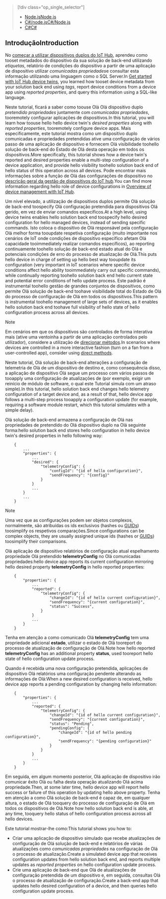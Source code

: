 > [!div class="op_single_selector"]
> * [<span data-ttu-id="ba8f5-101">Node.js</span><span class="sxs-lookup"><span data-stu-id="ba8f5-101">Node.js</span></span>](../articles/iot-hub/iot-hub-node-node-twin-how-to-configure.md)
> * [<span data-ttu-id="ba8f5-102">C#/node.js</span><span class="sxs-lookup"><span data-stu-id="ba8f5-102">C#/Node.js</span></span>](../articles/iot-hub/iot-hub-csharp-node-twin-how-to-configure.md)
> * [<span data-ttu-id="ba8f5-103">C#</span><span class="sxs-lookup"><span data-stu-id="ba8f5-103">C#</span></span>](../articles/iot-hub/iot-hub-csharp-csharp-twin-how-to-configure.md)
> 
> 

## <a name="introduction"></a><span data-ttu-id="ba8f5-104">Introdução</span><span class="sxs-lookup"><span data-stu-id="ba8f5-104">Introduction</span></span>

<span data-ttu-id="ba8f5-105">No [começar a utilizar dispositivos duplos do IoT Hub][lnk-twin-tutorial], aprendeu como tooset metadados do dispositivo da sua solução de back-end utilizando *etiquetas*, relatório de condições do dispositivo a partir de uma aplicação de dispositivo utilizar *comunicadas propriedades*e consultar esta informação utilizando uma linguagem como o SQL Server.</span><span class="sxs-lookup"><span data-stu-id="ba8f5-105">In [Get started with IoT Hub device twins][lnk-twin-tutorial], you learned how tooset device metadata from your solution back end using *tags*, report device conditions from a device app using *reported properties*, and query this information using a SQL-like language.</span></span>

<span data-ttu-id="ba8f5-106">Neste tutorial, ficará a saber como toouse Olá Olá dispositivo duplo *pretendido propriedades* juntamente com *comunicadas propriedades*, tooremotely configurar aplicações de dispositivos.</span><span class="sxs-lookup"><span data-stu-id="ba8f5-106">In this tutorial, you will learn how toouse hello hello device twin's *desired properties* along with *reported properties*, tooremotely configure device apps.</span></span> <span data-ttu-id="ba8f5-107">Mais especificamente, este tutorial mostra como um dispositivo duplo comunicadas e propriedades pretendidas ative uma configuração de vários passo de uma aplicação de dispositivo e fornecem Olá visibilidade toohello solução de back-end do Estado de Olá desta operação em todos os dispositivos.</span><span class="sxs-lookup"><span data-stu-id="ba8f5-107">More specifically, this tutorial shows how a device twin's reported and desired properties enable a multi-step configuration of a device application, and provide hello visibility toohello solution back end of hello status of this operation across all devices.</span></span> <span data-ttu-id="ba8f5-108">Pode encontrar mais informações sobre a função de Olá das configurações de dispositivo no [descrição geral da gestão de dispositivos do IoT hub][lnk-dm-overview].</span><span class="sxs-lookup"><span data-stu-id="ba8f5-108">You can find more information regarding hello role of device configurations in [Overview of device management with IoT Hub][lnk-dm-overview].</span></span>

<span data-ttu-id="ba8f5-109">Um nível elevado, a utilização de dispositivos duplos permite Olá solução de back-end toospecify Olá configuração pretendida para dispositivos Olá gerido, em vez de enviar comandos específicos.</span><span class="sxs-lookup"><span data-stu-id="ba8f5-109">At a high level, using device twins enables hello solution back end toospecify hello desired configuration for hello managed devices, instead of sending specific commands.</span></span> <span data-ttu-id="ba8f5-110">Isto coloca o dispositivo de Olá responsável pela configuração Olá melhor forma tooupdate respetiva configuração (muito importante nos cenários de IoT onde condições de dispositivo específico afetam Olá capacidade tooimmediately realizar comandos específicos), ao reporting continuamente toohello solução de back-end estado atual do Olá e potenciais condições de erro do processo de atualização de Olá.</span><span class="sxs-lookup"><span data-stu-id="ba8f5-110">This puts hello device in charge of setting up hello best way tooupdate its configuration (very important in IoT scenarios where specific device conditions affect hello ability tooimmediately carry out specific commands), while continually reporting toohello solution back end hello current state and potential error conditions of hello update process.</span></span> <span data-ttu-id="ba8f5-111">Este padrão é instrumental toohello gestão de grandes conjuntos de dispositivos, como permite Olá solução de back-end toohave visibilidade total do Estado de Olá do processo de configuração de Olá em todos os dispositivos.</span><span class="sxs-lookup"><span data-stu-id="ba8f5-111">This pattern is instrumental toohello management of large sets of devices, as it enables hello solution back end toohave full visibility of hello state of hello configuration process across all devices.</span></span>

> [!NOTE]
> <span data-ttu-id="ba8f5-112">Em cenários em que os dispositivos são controlados de forma interativa mais (ative uma ventoinha a partir de uma aplicação controlados pelo utilizador), considere a utilização de [direcionar métodos][lnk-methods].</span><span class="sxs-lookup"><span data-stu-id="ba8f5-112">In scenarios where devices are controlled in a more interactive fashion (turn on a fan from a user-controlled app), consider using [direct methods][lnk-methods].</span></span>
> 
> 

<span data-ttu-id="ba8f5-113">Neste tutorial, Olá solução de back-end alterações a configuração de telemetria de Olá de um dispositivo de destino e, como consequência disso, a aplicação de dispositivo Olá segue um processo com vários passos de tooapply uma configuração de atualizações de (por exemplo, exigir um reinício de módulo de software, o qual este Tutorial simula com um atraso simple).</span><span class="sxs-lookup"><span data-stu-id="ba8f5-113">In this tutorial, hello solution back end changes hello telemetry configuration of a target device and, as a result of that, hello device app follows a multi-step process tooapply a configuration update (for example, requiring a software module restart, which this tutorial simulates with a simple delay).</span></span>

<span data-ttu-id="ba8f5-114">Olá solução de back-end armazena a configuração de Olá nas propriedades de pretendido do Olá dispositivo duplo na Olá seguinte forma:</span><span class="sxs-lookup"><span data-stu-id="ba8f5-114">hello solution back end stores hello configuration in hello device twin's desired properties in hello following way:</span></span>

        {
            ...
            "properties": {
                ...
                "desired": {
                    "telemetryConfig": {
                        "configId": "{id of hello configuration}",
                        "sendFrequency": "{config}"
                    }
                }
                ...
            }
            ...
        }

> [!NOTE]
> <span data-ttu-id="ba8f5-115">Uma vez que as configurações podem ser objetos complexos, normalmente, são atribuídas os ids exclusivos (hashes ou [GUIDs][lnk-guid]) toosimplify os respetivos comparações.</span><span class="sxs-lookup"><span data-stu-id="ba8f5-115">Since configurations can be complex objects, they are usually assigned unique ids (hashes or [GUIDs][lnk-guid]) toosimplify their comparisons.</span></span>
> 
> 

<span data-ttu-id="ba8f5-116">Olá aplicação de dispositivo relatórios de configuração atual espelhamento propriedade Olá pretendido **telemetryConfig** no Olá comunicadas propriedades:</span><span class="sxs-lookup"><span data-stu-id="ba8f5-116">hello device app reports its current configuration mirroring hello desired property **telemetryConfig** in hello reported properties:</span></span>

        {
            "properties": {
                ...
                "reported": {
                    "telemetryConfig": {
                        "changeId": "{id of hello current configuration}",
                        "sendFrequency": "{current configuration}",
                        "status": "Success",
                    }
                }
                ...
            }
        }

<span data-ttu-id="ba8f5-117">Tenha em atenção a como comunicado Olá **telemetryConfig** tem uma propriedade adicional **estado**, utilizar o estado de Olá tooreport do processo de atualização de configuração de Olá.</span><span class="sxs-lookup"><span data-stu-id="ba8f5-117">Note how hello reported **telemetryConfig** has an additional property **status**, used tooreport hello state of hello configuration update process.</span></span>

<span data-ttu-id="ba8f5-118">Quando é recebida uma nova configuração pretendida, aplicações de dispositivo Olá relatórios uma configuração pendente alterando as informações de Olá:</span><span class="sxs-lookup"><span data-stu-id="ba8f5-118">When a new desired configuration is received, hello device app reports a pending configuration by changing hello information:</span></span>

        {
            "properties": {
                ...
                "reported": {
                    "telemetryConfig": {
                        "changeId": "{id of hello current configuration}",
                        "sendFrequency": "{current configuration}",
                        "status": "Pending",
                        "pendingConfig": {
                            "changeId": "{id of hello pending configuration}",
                            "sendFrequency": "{pending configuration}"
                        }
                    }
                }
                ...
            }
        }

<span data-ttu-id="ba8f5-119">Em seguida, em algum momento posterior, Olá aplicação de dispositivo irão comunicar êxito Olá ou falha desta operação atualizando Olá acima propriedade.</span><span class="sxs-lookup"><span data-stu-id="ba8f5-119">Then, at some later time, hello device app will report hello success or failure of this operation by updating hello above property.</span></span>
<span data-ttu-id="ba8f5-120">Tenha em atenção a como Olá solução de back-end é capaz de, em qualquer altura, o estado de Olá tooquery do processo de configuração de Olá em todos os dispositivos de Olá.</span><span class="sxs-lookup"><span data-stu-id="ba8f5-120">Note how hello solution back end is able, at any time, tooquery hello status of hello configuration process across all hello devices.</span></span>

<span data-ttu-id="ba8f5-121">Este tutorial mostrar-lhe como:</span><span class="sxs-lookup"><span data-stu-id="ba8f5-121">This tutorial shows you how to:</span></span>

* <span data-ttu-id="ba8f5-122">Criar uma aplicação de dispositivo simulado que recebe atualizações de configuração de Olá solução de back-end e relatórios de várias atualizações como *comunicadas propriedades* na configuração de Olá o processo de atualização.</span><span class="sxs-lookup"><span data-stu-id="ba8f5-122">Create a simulated device app that receives configuration updates from hello solution back end, and reports multiple updates as *reported properties* on hello configuration update process.</span></span>
* <span data-ttu-id="ba8f5-123">Crie uma aplicação de back-end que Olá de atualizações de configuração pretendida de um dispositivo e, em seguida, consultas Olá o processo de atualização de configuração.</span><span class="sxs-lookup"><span data-stu-id="ba8f5-123">Create a back-end app that updates hello desired configuration of a device, and then queries hello configuration update process.</span></span>

<!-- links -->

[lnk-methods]: ../articles/iot-hub/iot-hub-devguide-direct-methods.md
[lnk-dm-overview]: ../articles/iot-hub/iot-hub-device-management-overview.md
[lnk-twin-tutorial]: ../articles/iot-hub/iot-hub-node-node-twin-getstarted.md
[lnk-guid]: https://en.wikipedia.org/wiki/Globally_unique_identifier
